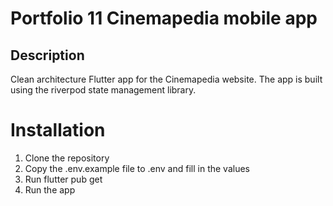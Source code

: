 # Portfolio 11 Cinemapedia mobile app

## Description

Clean architecture Flutter app for the Cinemapedia website. The app is built using the riverpod state management library.

# Installation

1. Clone the repository
2. Copy the .env.example file to .env and fill in the values
3. Run flutter pub get
4. Run the app
